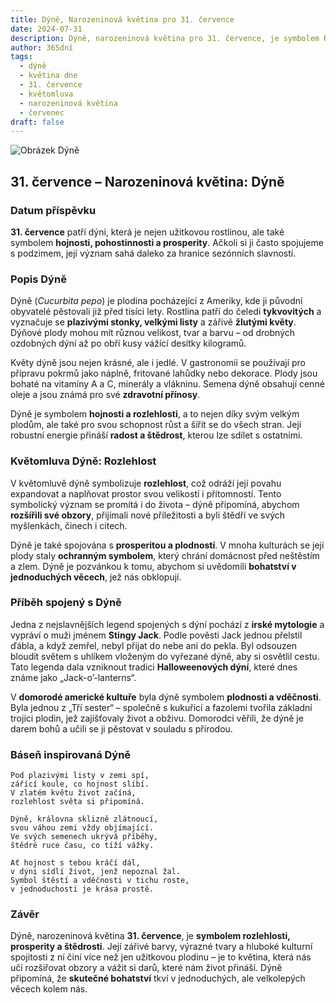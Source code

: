 ```yaml
---
title: Dýně, Narozeninová květina pro 31. července
date: 2024-07-31
description: Dýně, narozeninová květina pro 31. července, je symbolem Rozlehlost. Objevte její jedinečný význam, fascinující příběhy a poezii, která oslavuje její krásu.
author: 365dní
tags:
  - dýně
  - květina dne
  - 31. července
  - květomluva
  - narozeninová květina
  - červenec
draft: false
---
```


![Obrázek Dýně](https://cdn.pixabay.com/photo/2018/08/08/12/05/pumpkin-flower-3592007_640.jpg#center)

## 31. července – Narozeninová květina: Dýně

### Datum příspěvku

**31. července** patří dýni, která je nejen užitkovou rostlinou, ale také symbolem **hojnosti, pohostinnosti a prosperity**. Ačkoli si ji často spojujeme s podzimem, její význam sahá daleko za hranice sezónních slavností.

### Popis Dýně

Dýně (_Cucurbita pepo_) je plodina pocházející z Ameriky, kde ji původní obyvatelé pěstovali již před tisíci lety. Rostlina patří do čeledi **tykvovitých** a vyznačuje se **plazivými stonky, velkými listy** a zářivě **žlutými květy**. Dýňové plody mohou mít různou velikost, tvar a barvu – od drobných ozdobných dýní až po obří kusy vážící desítky kilogramů.

Květy dýně jsou nejen krásné, ale i jedlé. V gastronomii se používají pro přípravu pokrmů jako náplně, fritované lahůdky nebo dekorace. Plody jsou bohaté na vitamíny A a C, minerály a vlákninu. Semena dýně obsahují cenné oleje a jsou známá pro své **zdravotní přínosy**.

Dýně je symbolem **hojnosti a rozlehlosti**, a to nejen díky svým velkým plodům, ale také pro svou schopnost růst a šířit se do všech stran. Její robustní energie přináší **radost a štědrost**, kterou lze sdílet s ostatními.

### Květomluva Dýně: Rozlehlost

V květomluvě dýně symbolizuje **rozlehlost**, což odráží její povahu expandovat a naplňovat prostor svou velikostí i přítomností. Tento symbolický význam se promítá i do života – dýně připomíná, abychom **rozšířili své obzory**, přijímali nové příležitosti a byli štědří ve svých myšlenkách, činech i citech.

Dýně je také spojována s **prosperitou a plodností**. V mnoha kulturách se její plody staly **ochranným symbolem**, který chrání domácnost před neštěstím a zlem. Dýně je pozvánkou k tomu, abychom si uvědomili **bohatství v jednoduchých věcech**, jež nás obklopují.

### Příběh spojený s Dýně

Jedna z nejslavnějších legend spojených s dýní pochází z **irské mytologie** a vypráví o muži jménem **Stingy Jack**. Podle pověsti Jack jednou přelstil ďábla, a když zemřel, nebyl přijat do nebe ani do pekla. Byl odsouzen bloudit světem s uhlíkem vloženým do vyřezané dýně, aby si osvětlil cestu. Tato legenda dala vzniknout tradici **Halloweenových dýní**, které dnes známe jako „Jack-o’-lanterns“.

V **domorodé americké kultuře** byla dýně symbolem **plodnosti a vděčnosti**. Byla jednou z „Tří sester“ – společně s kukuřicí a fazolemi tvořila základní trojici plodin, jež zajišťovaly život a obživu. Domorodci věřili, že dýně je darem bohů a učili se ji pěstovat v souladu s přírodou.

### Báseň inspirovaná Dýně

```
Pod plazivými listy v zemi spí,  
zářící koule, co hojnost slíbí.  
V zlatém květu život začíná,  
rozlehlost světa si připomíná.  

Dýně, královna sklizně zlátnoucí,  
svou váhou zemi vždy objímající.  
Ve svých semenech ukrývá příběhy,  
štědré ruce času, co tíží vážky.  

Ať hojnost s tebou kráčí dál,  
v dýni sídlí život, jenž nepoznal žal.  
Symbol štěstí a vděčnosti v tichu roste,  
v jednoduchosti je krása prostě.  
```

### Závěr

Dýně, narozeninová květina **31. července**, je **symbolem rozlehlosti, prosperity a štědrosti**. Její zářivé barvy, výrazné tvary a hluboké kulturní spojitosti z ní činí více než jen užitkovou plodinu – je to květina, která nás učí rozšiřovat obzory a vážit si darů, které nám život přináší. Dýně připomíná, že **skutečné bohatství** tkví v jednoduchých, ale velkolepých věcech kolem nás.